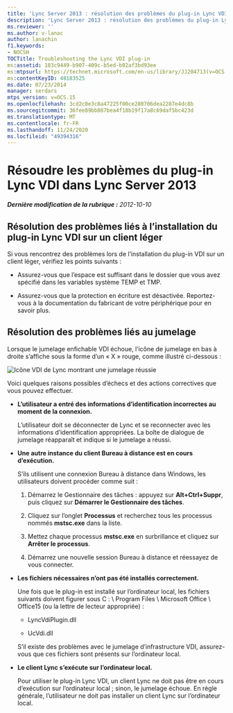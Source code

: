```yaml
---
title: 'Lync Server 2013 : résolution des problèmes du plug-in Lync VDI'
description: 'Lync Server 2013 : résolution des problèmes du plug-in Lync VDI.'
ms.reviewer: ''
ms.author: v-lanac
author: lanachin
f1.keywords:
- NOCSH
TOCTitle: Troubleshooting the Lync VDI plug-in
ms:assetid: 183c9449-b907-409c-b5ed-b02af3bd93ee
ms:mtpsurl: https://technet.microsoft.com/en-us/library/JJ204713(v=OCS.15)
ms:contentKeyID: 48183525
ms.date: 07/23/2014
manager: serdars
mtps_version: v=OCS.15
ms.openlocfilehash: 3cd2c0e3c8a47225f00ce280706dea2287e4dc8b
ms.sourcegitcommit: 36fee89bb887bea4f18b19f17a8c69daf5bc423d
ms.translationtype: MT
ms.contentlocale: fr-FR
ms.lasthandoff: 11/24/2020
ms.locfileid: "49394316"
---
```

# <a name="troubleshooting-the-lync-vdi-plug-in-in-lync-server-2013"></a>Résoudre les problèmes du plug-in Lync VDI dans Lync Server 2013

<div data-xmlns="http://www.w3.org/1999/xhtml">

<div class="topic" data-xmlns="http://www.w3.org/1999/xhtml" data-msxsl="urn:schemas-microsoft-com:xslt" data-cs="https://msdn.microsoft.com/">

<div data-asp="https://msdn2.microsoft.com/asp">



</div>

<div id="mainSection">

<div id="mainBody">

<span> </span>

_**Dernière modification de la rubrique :** 2012-10-10_

<div>

## <a name="troubleshooting-issues-with-installing-the-lync-vdi-plug-in-on-a-thin-client"></a>Résolution des problèmes liés à l’installation du plug-in Lync VDI sur un client léger

Si vous rencontrez des problèmes lors de l’installation du plug-in VDI sur un client léger, vérifiez les points suivants :

  - Assurez-vous que l’espace est suffisant dans le dossier que vous avez spécifié dans les variables système TEMP et TMP.

  - Assurez-vous que la protection en écriture est désactivée. Reportez-vous à la documentation du fabricant de votre périphérique pour en savoir plus.

</div>

<div>

## <a name="troubleshooting-issues-with-pairing"></a>Résolution des problèmes liés au jumelage

Lorsque le jumelage enfichable VDI échoue, l’icône de jumelage en bas à droite s’affiche sous la forme d’un « X » rouge, comme illustré ci-dessous :

![Icône VDI de Lync montrant une jumelage réussie](images/JJ204948.303d618c-4bc8-41c4-8553-2475de0d395e(OCS.15).png "Icône VDI de Lync montrant une jumelage réussie")

Voici quelques raisons possibles d’échecs et des actions correctives que vous pouvez effectuer.

  - **L’utilisateur a entré des informations d’identification incorrectes au moment de la connexion.**
    
    L’utilisateur doit se déconnecter de Lync et se reconnecter avec les informations d’identification appropriées. La boîte de dialogue de jumelage réapparaît et indique si le jumelage a réussi.

  - **Une autre instance du client Bureau à distance est en cours d’exécution.**
    
    S’ils utilisent une connexion Bureau à distance dans Windows, les utilisateurs doivent procéder comme suit :
    
    1.  Démarrez le Gestionnaire des tâches : appuyez sur **Alt+Ctrl+Suppr**, puis cliquez sur **Démarrer le Gestionnaire des tâches**.
    
    2.  Cliquez sur l’onglet **Processus** et recherchez tous les processus nommés **mstsc.exe** dans la liste.
    
    3.  Mettez chaque processus **mstsc.exe** en surbrillance et cliquez sur **Arrêter le processus**. 
    
    4.  Démarrez une nouvelle session Bureau à distance et réessayez de vous connecter. 

  - **Les fichiers nécessaires n’ont pas été installés correctement.**
    
    Une fois que le plug-in est installé sur l’ordinateur local, les fichiers suivants doivent figurer sous C : \\ Program Files \\ Microsoft Office \\ Office15 (ou la lettre de lecteur appropriée) :
    
      - LyncVdiPlugin.dll
    
      - UcVdi.dll
    
    S’il existe des problèmes avec le jumelage d’infrastructure VDI, assurez-vous que ces fichiers sont présents sur l’ordinateur local.

  - **Le client Lync s’exécute sur l’ordinateur local.**
    
    Pour utiliser le plug-in Lync VDI, un client Lync ne doit pas être en cours d’exécution sur l’ordinateur local ; sinon, le jumelage échoue. En règle générale, l’utilisateur ne doit pas installer un client Lync sur l’ordinateur local.

</div>

</div>

<span> </span>

</div>

</div>

</div>

